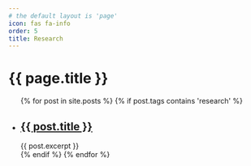 ```yaml
---
# the default layout is 'page'
icon: fas fa-info
order: 5
title: Research
---
```


<h1>{{ page.title }}</h1>

<ul>
  {% for post in site.posts %}
    {% if post.tags contains 'research' %}
      <li>
        <h2><a href="{{ post.url }}">{{ post.title }}</a></h2>
        {{ post.excerpt }}
      </li>
    {% endif %}
  {% endfor %}
</ul>
